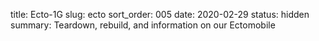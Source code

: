 title: Ecto-1G
slug: ecto
sort_order: 005
date: 2020-02-29
status: hidden
summary: Teardown, rebuild, and information on our Ectomobile